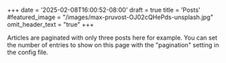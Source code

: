 +++
date = '2025-02-08T16:00:52-08:00'
draft = true
title = 'Posts'
#featured_image = "/images/max-pruvost-OJ02cQHePds-unsplash.jpg"
omit_header_text = "true"
+++

Articles are paginated with only three posts here for example. You can set the number of entries to show on this page with the "pagination" setting in the config file.